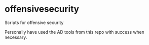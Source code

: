 # offensivesecurity
Scripts for offensive security

Personally have used the AD tools from this repo with success when necessary.
